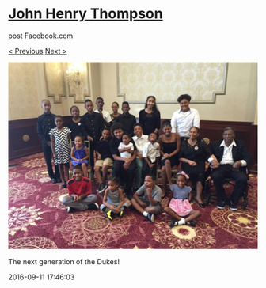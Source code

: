 # [John Henry Thompson](../README.md)
post Facebook.com

[< Previous](2016-09-11-2.md) [Next >](2016-09-11-4.md)

[![](../media/2016-09-11/OS-X-Photos-The-next-generation-of-the-Dukes.jpg)](../README.md)

The next generation of the Dukes!

2016-09-11 17:46:03